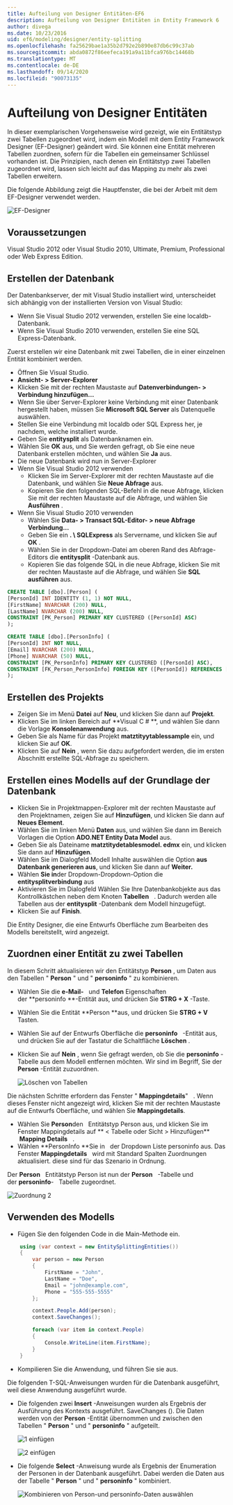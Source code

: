 ```yaml
---
title: Aufteilung von Designer Entitäten-EF6
description: Aufteilung von Designer Entitäten in Entity Framework 6
author: divega
ms.date: 10/23/2016
uid: ef6/modeling/designer/entity-splitting
ms.openlocfilehash: fa25629bae1a35b2d792e2b890e87db6c99c37ab
ms.sourcegitcommit: abda0872f86eefeca191a9a11bfca976bc14468b
ms.translationtype: MT
ms.contentlocale: de-DE
ms.lasthandoff: 09/14/2020
ms.locfileid: "90073135"
---
```

# <a name="designer-entity-splitting"></a>Aufteilung von Designer Entitäten
In dieser exemplarischen Vorgehensweise wird gezeigt, wie ein Entitätstyp zwei Tabellen zugeordnet wird, indem ein Modell mit dem Entity Framework Designer (EF-Designer) geändert wird. Sie können eine Entität mehreren Tabellen zuordnen, sofern für die Tabellen ein gemeinsamer Schlüssel vorhanden ist. Die Prinzipien, nach denen ein Entitätstyp zwei Tabellen zugeordnet wird, lassen sich leicht auf das Mapping zu mehr als zwei Tabellen erweitern.

Die folgende Abbildung zeigt die Hauptfenster, die bei der Arbeit mit dem EF-Designer verwendet werden.

![EF-Designer](~/ef6/media/efdesigner.png)

## <a name="prerequisites"></a>Voraussetzungen

Visual Studio 2012 oder Visual Studio 2010, Ultimate, Premium, Professional oder Web Express Edition.

## <a name="create-the-database"></a>Erstellen der Datenbank

Der Datenbankserver, der mit Visual Studio installiert wird, unterscheidet sich abhängig von der installierten Version von Visual Studio:

-   Wenn Sie Visual Studio 2012 verwenden, erstellen Sie eine localdb-Datenbank.
-   Wenn Sie Visual Studio 2010 verwenden, erstellen Sie eine SQL Express-Datenbank.

Zuerst erstellen wir eine Datenbank mit zwei Tabellen, die in einer einzelnen Entität kombiniert werden.

-   Öffnen Sie Visual Studio.
-   **Ansicht- &gt; Server-Explorer**
-   Klicken Sie mit der rechten Maustaste auf **Datenverbindungen- &gt; Verbindung hinzufügen...**
-   Wenn Sie über Server-Explorer keine Verbindung mit einer Datenbank hergestellt haben, müssen Sie **Microsoft SQL Server** als Datenquelle auswählen.
-   Stellen Sie eine Verbindung mit localdb oder SQL Express her, je nachdem, welche installiert wurde.
-   Geben Sie **entitysplit** als Datenbanknamen ein.
-   Wählen Sie **OK** aus, und Sie werden gefragt, ob Sie eine neue Datenbank erstellen möchten, und wählen Sie **Ja** aus.
-   Die neue Datenbank wird nun in Server-Explorer
-   Wenn Sie Visual Studio 2012 verwenden
    -   Klicken Sie im Server-Explorer mit der rechten Maustaste auf die Datenbank, und wählen Sie **Neue Abfrage** aus.
    -   Kopieren Sie den folgenden SQL-Befehl in die neue Abfrage, klicken Sie mit der rechten Maustaste auf die Abfrage, und wählen Sie **Ausführen** .
-   Wenn Sie Visual Studio 2010 verwenden
    -   Wählen Sie **Data- &gt; Transact SQL-Editor- &gt; neue Abfrage Verbindung...**
    -   Geben Sie ein **. \\ SQLExpress** als Servername, und klicken Sie auf **OK** .
    -   Wählen Sie in der Dropdown-Datei am oberen Rand des Abfrage-Editors die **entitysplit** -Datenbank aus.
    -   Kopieren Sie das folgende SQL in die neue Abfrage, klicken Sie mit der rechten Maustaste auf die Abfrage, und wählen Sie **SQL ausführen** aus.

``` SQL
CREATE TABLE [dbo].[Person] (
[PersonId] INT IDENTITY (1, 1) NOT NULL,
[FirstName] NVARCHAR (200) NULL,
[LastName] NVARCHAR (200) NULL,
CONSTRAINT [PK_Person] PRIMARY KEY CLUSTERED ([PersonId] ASC)
);

CREATE TABLE [dbo].[PersonInfo] (
[PersonId] INT NOT NULL,
[Email] NVARCHAR (200) NULL,
[Phone] NVARCHAR (50) NULL,
CONSTRAINT [PK_PersonInfo] PRIMARY KEY CLUSTERED ([PersonId] ASC),
CONSTRAINT [FK_Person_PersonInfo] FOREIGN KEY ([PersonId]) REFERENCES [dbo].[Person] ([PersonId]) ON DELETE CASCADE
);
```

## <a name="create-the-project"></a>Erstellen des Projekts

-   Zeigen Sie im Menü **Datei** auf **Neu**, und klicken Sie dann auf **Projekt**.
-   Klicken Sie im linken Bereich auf **Visual C \# **, und wählen Sie dann die Vorlage **Konsolenanwendung** aus.
-   Geben Sie als Name für das Projekt **matztityytablessample** ein, und klicken Sie auf **OK**.
-   Klicken Sie auf **Nein** , wenn Sie dazu aufgefordert werden, die im ersten Abschnitt erstellte SQL-Abfrage zu speichern.

## <a name="create-a-model-based-on-the-database"></a>Erstellen eines Modells auf der Grundlage der Datenbank

-   Klicken Sie in Projektmappen-Explorer mit der rechten Maustaste auf den Projektnamen, zeigen Sie auf **Hinzufügen**, und klicken Sie dann auf **Neues Element**.
-   Wählen Sie im linken Menü **Daten** aus, und wählen Sie dann im Bereich Vorlagen die Option **ADO.NET Entity Data Model** aus.
-   Geben Sie als Dateiname **matztitydetablesmodel. edmx** ein, und klicken Sie dann auf **Hinzufügen**.
-   Wählen Sie im Dialogfeld Modell Inhalte auswählen die Option **aus Datenbank generieren aus**, und klicken Sie dann auf **Weiter.**
-   Wählen **Sie in**der Dropdown-Dropdown-Option die **entitysplitverbindung** aus
-   Aktivieren Sie im Dialogfeld Wählen Sie Ihre Datenbankobjekte aus das Kontrollkästchen neben dem Knoten **Tabellen**   .
    Dadurch werden alle Tabellen aus der **entitysplit** -Datenbank dem Modell hinzugefügt.
-   Klicken Sie auf **Finish**.

Die Entity Designer, die eine Entwurfs Oberfläche zum Bearbeiten des Modells bereitstellt, wird angezeigt.

## <a name="map-an-entity-to-two-tables"></a>Zuordnen einer Entität zu zwei Tabellen

In diesem Schritt aktualisieren wir den Entitätstyp **Person** , um Daten aus den Tabellen " **Person** " und " **personinfo** " zu kombinieren.

-   Wählen Sie die **e-Mail-**   und **Telefon** Eigenschaften der **personinfo **-Entität aus, und drücken Sie **STRG + X** -Taste.
-   Wählen Sie die Entität **Person **aus, und drücken Sie **STRG + V** Tasten.
-   Wählen Sie auf der Entwurfs Oberfläche die **personinfo**   -Entität aus, und drücken Sie auf der Tastatur die Schaltfläche **Löschen** .
-   Klicken Sie auf **Nein** , wenn Sie gefragt werden, ob Sie die **personinfo** -Tabelle aus dem Modell entfernen möchten. Wir sind im Begriff, Sie der **Person** -Entität zuzuordnen.

    ![Löschen von Tabellen](~/ef6/media/deletetables.png)

Die nächsten Schritte erfordern das Fenster " **Mappingdetails**"   . Wenn dieses Fenster nicht angezeigt wird, klicken Sie mit der rechten Maustaste auf die Entwurfs Oberfläche, und wählen Sie **Mappingdetails**.

-   Wählen Sie **Person**den   Entitätstyp Person aus, und klicken Sie im Fenster Mappingdetails auf ** &lt; Tabelle oder Sicht &gt; Hinzufügen**    **Mapping Details**   .
-   Wählen **PersonInfo **Sie in   der Dropdown Liste personinfo aus.
    Das Fenster **Mappingdetails**   wird mit Standard Spalten Zuordnungen aktualisiert. diese sind für das Szenario in Ordnung.

Der **Person**   Entitätstyp Person ist nun der **Person**   -Tabelle und der **personinfo**-   Tabelle zugeordnet.

![Zuordnung 2](~/ef6/media/mapping2.png)

## <a name="use-the-model"></a>Verwenden des Modells

-   Fügen Sie den folgenden Code in die Main-Methode ein.

``` csharp
    using (var context = new EntitySplittingEntities())
    {
        var person = new Person
        {
            FirstName = "John",
            LastName = "Doe",
            Email = "john@example.com",
            Phone = "555-555-5555"
        };

        context.People.Add(person);
        context.SaveChanges();

        foreach (var item in context.People)
        {
            Console.WriteLine(item.FirstName);
        }
    }
```

-   Kompilieren Sie die Anwendung, und führen Sie sie aus.

Die folgenden T-SQL-Anweisungen wurden für die Datenbank ausgeführt, weil diese Anwendung ausgeführt wurde. 

-   Die folgenden zwei **Insert** -Anweisungen wurden als Ergebnis der Ausführung des Kontexts ausgeführt. SaveChanges (). Die Daten werden von der **Person** -Entität übernommen und zwischen den Tabellen " **Person** " und " **personinfo** " aufgeteilt.

    ![1 einfügen](~/ef6/media/insert1.png)

    ![2 einfügen](~/ef6/media/insert2.png)
-   Die folgende **Select** -Anweisung wurde als Ergebnis der Enumeration der Personen in der Datenbank ausgeführt. Dabei werden die Daten aus der Tabelle " **Person** " und " **personinfo** " kombiniert.

    ![Kombinieren von Person-und personinfo-Daten auswählen](~/ef6/media/select.png)
